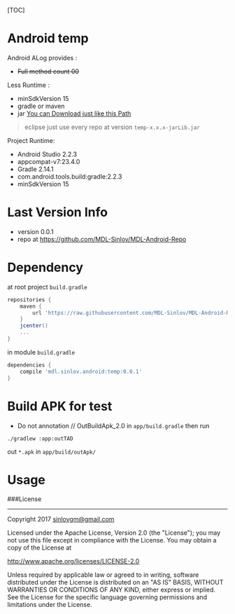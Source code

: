 [TOC]

# Android temp

Android ALog provides :
- ~~Full method count 00~~

Less Runtime :
- minSdkVersion 15
- gradle or maven
- jar [You can Download just like this Path]((https://github.com/MDL-Sinlov/MDL-Android-Repo/raw/master/mvn-repo/mdl/sinlov/android/))

> eclipse just use every repo at version `temp-x.x.x-jarLib.jar`

Project Runtime:
- Android Studio 2.2.3
- appcompat-v7:23.4.0
- Gradle 2.14.1
- com.android.tools.build:gradle:2.2.3
- minSdkVersion 15

# Last Version Info

- version 0.0.1
- repo at https://github.com/MDL-Sinlov/MDL-Android-Repo

# Dependency

at root project `build.gradle`

```gradle
repositories {
    maven {
        url 'https://raw.githubusercontent.com/MDL-Sinlov/MDL-Android-Repo/master/mvn-repo/'
    }
    jcenter()
    ...
}
```

in module `build.gradle`

```gradle
dependencies {
    compile 'mdl.sinlov.android:temp:0.0.1'
}
```

# Build APK for test

- Do not annotation // OutBuildApk_2.0 in `app/build.gradle` then run

```
./gradlew :app:outTAD
```

out `*.apk` in `app/build/outApk/`

# Usage



###License

---

Copyright 2017 sinlovgm@gmail.com

Licensed under the Apache License, Version 2.0 (the "License");
you may not use this file except in compliance with the License.
You may obtain a copy of the License at

   http://www.apache.org/licenses/LICENSE-2.0

Unless required by applicable law or agreed to in writing, software
distributed under the License is distributed on an "AS IS" BASIS,
WITHOUT WARRANTIES OR CONDITIONS OF ANY KIND, either express or implied.
See the License for the specific language governing permissions and
limitations under the License.

